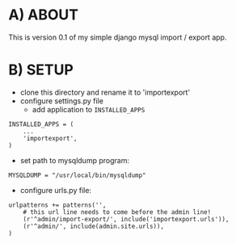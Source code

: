 # A) ABOUT

This is version 0.1 of my simple django mysql import / export app. 

# B) SETUP

* clone this directory and rename it to 'importexport'
* configure settings.py file
  * add application to `INSTALLED_APPS`

```
INSTALLED_APPS = (
    ...
    'importexport',
)
```

  * set path to mysqldump program:

```
MYSQLDUMP = "/usr/local/bin/mysqldump"
```

* configure urls.py file:

```
urlpatterns += patterns('',
    # this url line needs to come before the admin line!
    (r'^admin/import-export/', include('importexport.urls')),
    (r'^admin/', include(admin.site.urls)),
)
```

